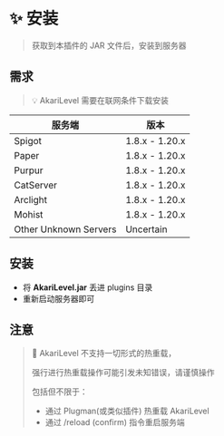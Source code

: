 # ✨ 安装
> 获取到本插件的 JAR 文件后，安装到服务器

## 需求
> 💡 AkariLevel 需要在联网条件下载安装

| 服务端                   | 版本             |
|-----------------------|----------------|
| Spigot                | 1.8.x - 1.20.x |
| Paper                 | 1.8.x - 1.20.x |
| Purpur                | 1.8.x - 1.20.x |
| CatServer             | 1.8.x - 1.20.x |
| Arclight              | 1.8.x - 1.20.x |
| Mohist                | 1.8.x - 1.20.x |
| Other Unknown Servers | Uncertain      |

## 安装
- 将 **AkariLevel.jar** 丢进 plugins 目录
- 重新启动服务器即可

## 注意
> 🚫 AkariLevel 不支持一切形式的热重载，
> 
> 强行进行热重载操作可能引发未知错误，请谨慎操作
> 
> 包括但不限于：
> - 通过 Plugman(或类似插件) 热重载 AkariLevel
> - 通过 /reload (confirm) 指令重启服务端